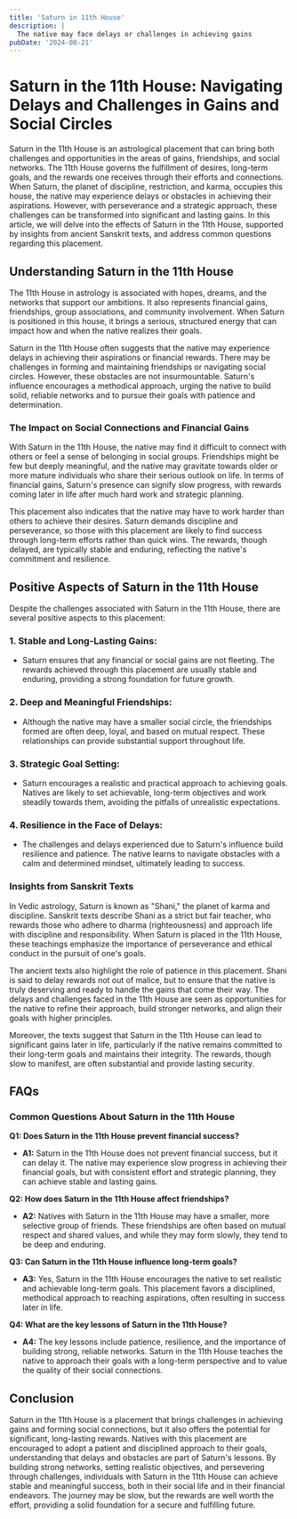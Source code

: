 ```yaml
---
title: 'Saturn in 11th House'
description: |
  The native may face delays or challenges in achieving gains
pubDate: '2024-08-21'
---
```


# Saturn in the 11th House: Navigating Delays and Challenges in Gains and Social Circles

Saturn in the 11th House is an astrological placement that can bring both challenges and opportunities in the areas of gains, friendships, and social networks. The 11th House governs the fulfillment of desires, long-term goals, and the rewards one receives through their efforts and connections. When Saturn, the planet of discipline, restriction, and karma, occupies this house, the native may experience delays or obstacles in achieving their aspirations. However, with perseverance and a strategic approach, these challenges can be transformed into significant and lasting gains. In this article, we will delve into the effects of Saturn in the 11th House, supported by insights from ancient Sanskrit texts, and address common questions regarding this placement.

## Understanding Saturn in the 11th House

The 11th House in astrology is associated with hopes, dreams, and the networks that support our ambitions. It also represents financial gains, friendships, group associations, and community involvement. When Saturn is positioned in this house, it brings a serious, structured energy that can impact how and when the native realizes their goals.

Saturn in the 11th House often suggests that the native may experience delays in achieving their aspirations or financial rewards. There may be challenges in forming and maintaining friendships or navigating social circles. However, these obstacles are not insurmountable. Saturn's influence encourages a methodical approach, urging the native to build solid, reliable networks and to pursue their goals with patience and determination.

### The Impact on Social Connections and Financial Gains

With Saturn in the 11th House, the native may find it difficult to connect with others or feel a sense of belonging in social groups. Friendships might be few but deeply meaningful, and the native may gravitate towards older or more mature individuals who share their serious outlook on life. In terms of financial gains, Saturn's presence can signify slow progress, with rewards coming later in life after much hard work and strategic planning.

This placement also indicates that the native may have to work harder than others to achieve their desires. Saturn demands discipline and perseverance, so those with this placement are likely to find success through long-term efforts rather than quick wins. The rewards, though delayed, are typically stable and enduring, reflecting the native's commitment and resilience.

## Positive Aspects of Saturn in the 11th House

Despite the challenges associated with Saturn in the 11th House, there are several positive aspects to this placement:

### 1. **Stable and Long-Lasting Gains:**
   - Saturn ensures that any financial or social gains are not fleeting. The rewards achieved through this placement are usually stable and enduring, providing a strong foundation for future growth.

### 2. **Deep and Meaningful Friendships:**
   - Although the native may have a smaller social circle, the friendships formed are often deep, loyal, and based on mutual respect. These relationships can provide substantial support throughout life.

### 3. **Strategic Goal Setting:**
   - Saturn encourages a realistic and practical approach to achieving goals. Natives are likely to set achievable, long-term objectives and work steadily towards them, avoiding the pitfalls of unrealistic expectations.

### 4. **Resilience in the Face of Delays:**
   - The challenges and delays experienced due to Saturn's influence build resilience and patience. The native learns to navigate obstacles with a calm and determined mindset, ultimately leading to success.

### Insights from Sanskrit Texts

In Vedic astrology, Saturn is known as "Shani," the planet of karma and discipline. Sanskrit texts describe Shani as a strict but fair teacher, who rewards those who adhere to dharma (righteousness) and approach life with discipline and responsibility. When Saturn is placed in the 11th House, these teachings emphasize the importance of perseverance and ethical conduct in the pursuit of one's goals.

The ancient texts also highlight the role of patience in this placement. Shani is said to delay rewards not out of malice, but to ensure that the native is truly deserving and ready to handle the gains that come their way. The delays and challenges faced in the 11th House are seen as opportunities for the native to refine their approach, build stronger networks, and align their goals with higher principles.

Moreover, the texts suggest that Saturn in the 11th House can lead to significant gains later in life, particularly if the native remains committed to their long-term goals and maintains their integrity. The rewards, though slow to manifest, are often substantial and provide lasting security.

## FAQs

### Common Questions About Saturn in the 11th House

**Q1: Does Saturn in the 11th House prevent financial success?**

   - **A1:** Saturn in the 11th House does not prevent financial success, but it can delay it. The native may experience slow progress in achieving their financial goals, but with consistent effort and strategic planning, they can achieve stable and lasting gains.

**Q2: How does Saturn in the 11th House affect friendships?**

   - **A2:** Natives with Saturn in the 11th House may have a smaller, more selective group of friends. These friendships are often based on mutual respect and shared values, and while they may form slowly, they tend to be deep and enduring.

**Q3: Can Saturn in the 11th House influence long-term goals?**

   - **A3:** Yes, Saturn in the 11th House encourages the native to set realistic and achievable long-term goals. This placement favors a disciplined, methodical approach to reaching aspirations, often resulting in success later in life.

**Q4: What are the key lessons of Saturn in the 11th House?**

   - **A4:** The key lessons include patience, resilience, and the importance of building strong, reliable networks. Saturn in the 11th House teaches the native to approach their goals with a long-term perspective and to value the quality of their social connections.

## Conclusion

Saturn in the 11th House is a placement that brings challenges in achieving gains and forming social connections, but it also offers the potential for significant, long-lasting rewards. Natives with this placement are encouraged to adopt a patient and disciplined approach to their goals, understanding that delays and obstacles are part of Saturn's lessons. By building strong networks, setting realistic objectives, and persevering through challenges, individuals with Saturn in the 11th House can achieve stable and meaningful success, both in their social life and in their financial endeavors. The journey may be slow, but the rewards are well worth the effort, providing a solid foundation for a secure and fulfilling future.

